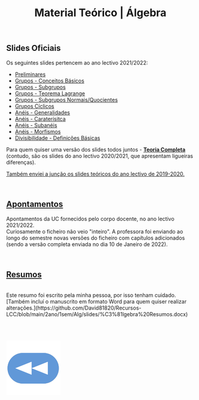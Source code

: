<h1 align="center">Material Teórico | Álgebra</h1>

<br>

## Slides Oficiais
Os seguintes slides pertencem ao ano lectivo 2021/2022:

* [Preliminares](preliminares_[2122].pdf)
* [Grupos - Conceitos Básicos](grupos1_[2122].pdf)
* [Grupos - Subgrupos](grupos2_[2122].pdf)
* [Grupos - Teorema Lagrange](grupos3_[2122].pdf)
* [Grupos - Subgrupos Normais/Quocientes](grupos4_[2122].pdf)
* [Grupos Cíclicos](grupos5_[2122].pdf)
* [Anéis - Generalidades](aneis1_[2122].pdf)
* [Anéis - Caraterísitca](aneis2_[2122].pdf)
* [Anéis - Subanéis](aneis3_[2122].pdf)
* [Anéis - Morfismos](aneis4_[2122].pdf)
* [Divisibilidade - Definições Básicas](divisibilidade1_2122.pdf)

Para quem quiser uma versão dos slides todos juntos - [**Teoria Completa**](Teoria_completa.pdf) (contudo, são os slides do ano lectivo 2020/2021, que apresentam ligueiras diferenças).

[Também enviei a junção os slides teóricos do ano lectivo de 2019-2020.](teorica1920.pdf)

<br>

## [Apontamentos](algebraTeorica.pdf)
Apontamentos da UC fornecidos pelo corpo docente, no ano lectivo 2021/2022.
<br> Curiosamente o ficheiro não veio "inteiro". A professora foi enviando ao longo do semestre novas versões do ficheiro com capítulos adicionados (sendo a versão completa enviada no dia 10 de Janeiro de 2022).


<br>

<h2>
  <a href="Álgebra-Resumos.pdf">Resumos</a>
</h2>
<br>Este resumo foi escrito pela minha pessoa, por isso tenham cuidado.
<br>[Também incluí o manuscrito em formato Word para quem quiser realizar alterações.](https://github.com/David81820/Recursos-LCC/blob/main/2ano/1sem/Alg/slides/%C3%81lgebra%20Resumos.docx)

<br><br>

[![retroceder](https://raw.githubusercontent.com/David81820/Recursos-LCC/main/Rewind.png)](https://david81820.github.io/Recursos-LCC/algebra)
